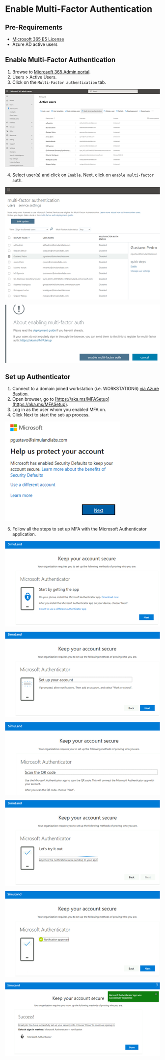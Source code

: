 # Enable Multi-Factor Authentication

## Pre-Requirements
* [Microsoft 365 E5 License](../../1_prepare/startM365E5Trial.md)
* Azure AD active users

## Enable Multi-Factor Authentication
1.	Browse to [Microsoft 365 Admin portal](https://admin.microsoft.com/).
2.	Users > Active Users.
3.	Click on the `Multi-Factor authentication` tab.
 
![](../../images/deploy/helper_docs/enableMultiFactorAuthentication/2021-05-19_01_m365_active_users.png)

4.	Select user(s) and click on `Enable`. Next, click on `enable multi-factor auth`.

![](../../images/deploy/helper_docs/enableMultiFactorAuthentication/2021-05-19_02_m365_enable_mfa.png)

![](../../images/deploy/helper_docs/enableMultiFactorAuthentication/2021-05-19_03_m365_enable_mfa.png)

## Set up Authenticator
1.	Connect to a domain joined workstation (i.e. WORKSTATION6) [via Azure Bastion](connectAzVmAzBastion.md).
2.	Open browser, go to [https://aka.ms/MFASetup](https://aka.ms/MFASetup).
3.	Log in as the user whom you enabled MFA on.
4.	Click Next to start the set-up process.

![](../../images/deploy/helper_docs/enableMultiFactorAuthentication/2021-05-19_04_help_us_protect_your_account.png)

5.	Follow all the steps to set up MFA with the Microsoft Authenticator application.

![](../../images/deploy/helper_docs/enableMultiFactorAuthentication/2021-05-19_05_keep_account_secure.png)

![](../../images/deploy/helper_docs/enableMultiFactorAuthentication/2021-05-19_06_set_up_account.png)

![](../../images/deploy/helper_docs/enableMultiFactorAuthentication/2021-05-19_07_scan_qr_code.png)

![](../../images/deploy/helper_docs/enableMultiFactorAuthentication/2021-05-19_08_lets_try_it_out.png)

![](../../images/deploy/helper_docs/enableMultiFactorAuthentication/2021-05-19_09_notification_approved.png)

![](../../images/deploy/helper_docs/enableMultiFactorAuthentication/2021-05-19_10_mfa_success.png)

